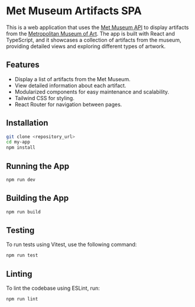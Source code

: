 # Met Museum Artifacts SPA

This is a web application that uses the [Met Museum API](https://metmuseum.github.io/) to display artifacts from the [Metropolitan Museum of Art](https://www.metmuseum.org/). The app is built with React and TypeScript, and it showcases a collection of artifacts from the museum, providing detailed views and exploring different types of artwork.

## Features

- Display a list of artifacts from the Met Museum.
- View detailed information about each artifact.
- Modularized components for easy maintenance and scalability.
- Tailwind CSS for styling.
- React Router for navigation between pages.

## Installation

```bash
git clone <repository_url>
cd my-app
npm install
```

## Running the App

```bash
npm run dev
```

## Building the App

```bash
npm run build
```

## Testing

To run tests using Vitest, use the following command:

```bash
npm run test
```

## Linting

To lint the codebase using ESLint, run:

```bash
npm run lint
```
